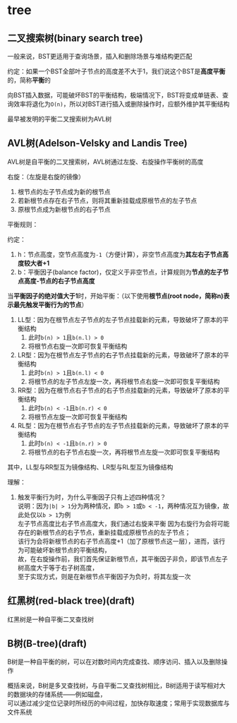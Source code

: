 # tree

## 二叉搜索树(binary search tree)

一般来说，BST更适用于查询场景，插入和删除场景与堆结构更匹配

约定：如果一个BST全部叶子节点的高度差不大于1，我们说这个BST是**高度平衡**的，简称**平衡**的

向BST插入数据，可能破坏BST的平衡结构，极端情况下，BST将变成单链表、查询效率将退化为`O(n)`，所以对BST进行插入或删除操作时，应额外维护其平衡结构

最早被发明的平衡二叉搜索树为AVL树

## AVL树(Adelson-Velsky and Landis Tree)

AVL树是自平衡的二叉搜索树，AVL树通过左旋、右旋操作平衡树的高度

右旋：（左旋是右旋的镜像）

1. 根节点的左子节点成为新的根节点
2. 若新根节点存在右子节点，则将其重新挂载成原根节点的左子节点
3. 原根节点成为新根节点的右子节点

平衡规则：

约定：

1. h：节点高度，空节点高度为`-1`（方便计算），非空节点高度为**其左右子节点高度较大者+1**
2. b：平衡因子(balance factor)，仅定义于非空节点，计算规则为**节点的左子节点高度-节点的右子节点高度**

当**平衡因子的绝对值大于1**时，开始平衡：（以下使用**根节点(root node，简称n)**表示**最先触发平衡行为的节点**）

1. LL型：因为在根节点左子节点的左子节点挂载新的元素，导致破坏了原本的平衡结构
    1. 此时`b(n) > 1`且`b(n.l) > 0`
    2. 将根节点右旋一次即可恢复平衡结构
2. LR型：因为在根节点左子节点的右子节点挂载新的元素，导致破坏了原本的平衡结构
    1. 此时`b(n) > 1`且`b(n.l) < 0`
    2. 将根节点的左子节点左旋一次，再将根节点右旋一次即可恢复平衡结构
3. RR型：因为在根节点右子节点的右子节点挂载新的元素，导致破坏了原本的平衡结构
    1. 此时`b(n) < -1`且`b(n.r) < 0`
    2. 将根节点左旋一次即可恢复平衡结构
4. RL型：因为在根节点右子节点的左子节点挂载新的元素，导致破坏了原本的平衡结构
    1. 此时`b(n) < -1`且`b(n.r) > 0`
    2. 将根节点的右子节点右旋一次，再将根节点左旋一次即可恢复平衡结构

其中，LL型与RR型互为镜像结构、LR型与RL型互为镜像结构

理解：

1. 触发平衡行为时，为什么平衡因子只有上述四种情况？  
   说明：因为`|b| > 1`分为两种情况，即`b > 1`或`b < -1`，两种情况互为镜像，故此处仅以`b > 1`为例  
   左子节点高度比右子节点高度大，我们通过右旋来平衡 
   因为右旋行为会将可能存在的新根节点的右子节点，重新挂载成原根节点的左子节点；  
   该行为会将新根节点的右子节点高度+1（加了原根节点这一层），进而，该行为可能破坏新根节点的平衡结构，  
   故，在右旋操作前，我们首先保证新根节点，其平衡因子非负，即该节点左子树高度大于等于右子树高度，  
   至于实现方式，则是在新根节点平衡因子为负时，将其左旋一次

## 红黑树(red-black tree)(draft)

红黑树是一种自平衡二叉查找树

## B树(B-tree)(draft)

B树是一种自平衡的树，可以在对数时间内完成查找、顺序访问、插入以及删除操作

概括来说，B树是多叉查找树，与自平衡二叉查找树相比，B树适用于读写相对大的数据块的存储系统——例如磁盘，  
可以通过减少定位记录时所经历的中间过程，加快存取速度；常用于实现数据库与文件系统
